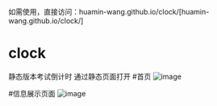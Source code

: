 如需使用，直接访问：huamin-wang.github.io/clock/[huamin-wang.github.io/clock/]
# clock
静态版本考试倒计时
通过静态页面打开
#首页
![image](https://github.com/user-attachments/assets/47bfa260-8deb-4ad7-be86-5bab671435b3)

#信息展示页面
![image](https://github.com/user-attachments/assets/0c2dbae2-acfd-4f1c-bd18-d98eafe87b28)

